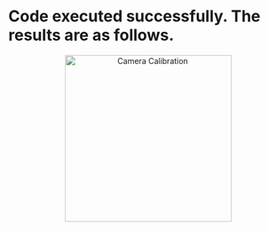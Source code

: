 # Code executed successfully. The results are as follows.


<p align="center">
  <a href="https://github.com/khurshiddev/python-assignment"><img width="300px" alt="Camera Calibration" src="https://github.com/khurshiddev/python-assignment/blob/main/docs/images/camera calibration.png?raw=true"/></a> <br>
</p>

